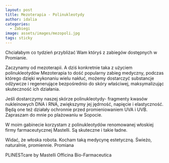 ```yaml
---
layout: post
title: Mezoterapia - Polinukleotydy
author: idalia
categories:
  - Zabiegi
image: assets/images/mezopoli.jpg
tags: sticky
---
```

Chciałabym co tydzień przybliżać Wam któryś z zabiegów dostępnych w Promianie.


Zaczynamy od mezoterapii. A dziś konkretnie taka z użyciem polinukleotydów
Mezoterapia to dość popularny zabieg medyczny, podczas którego dzięki wykonaniu wielu nakłuć, możemy dostarczyć substancje odżywcze i regenerujące bezpośrednio do skóry właściwej, maksymalizując skuteczność ich działania.


Jeśli dostarczymy naszej skórze polinukleotydy- fragmenty kwasów nukleinowych DNA i RNA, zwiększymy jej jędrność, napięcie i elastyczność. Będą one też działały ochronnie przed promieniowaniem UVA i UVB. Zapraszam do mnie po plażowaniu w Sopocie.


W moim gabinecie korzystam z polinukleotydów renomowanej włoskiej firmy farmaceutycznej Mastelli. Są skuteczne i takie ładne.

Widać, że włoska robota.
Kocham taką medycynę estetyczną.
Świeżo, naturalnie, promiennie. Promiana


PLINESTcare by Mastelli Officina Bio-Farmaceutica
